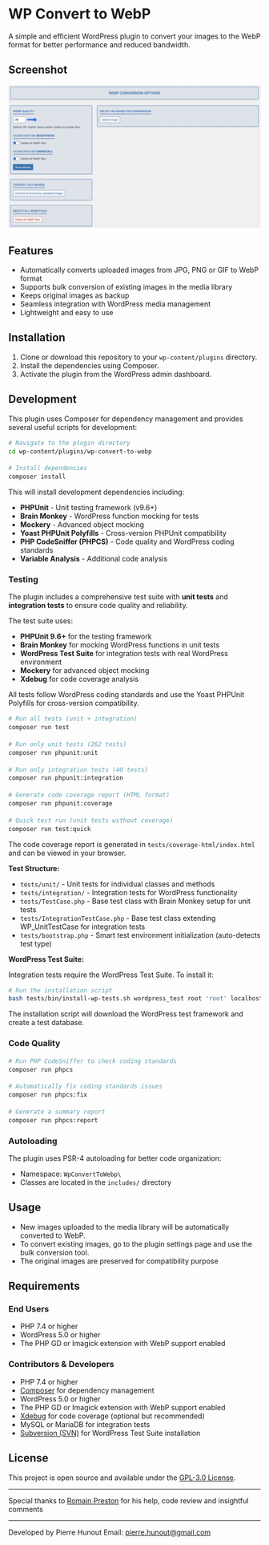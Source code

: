 # WP Convert to WebP

A simple and efficient WordPress plugin to convert your images to the WebP format for better performance and reduced bandwidth.

## Screenshot

![Plugin Screenshot](./assets/images/screenshot.png?raw=true "WP Convert to WebP Screenshot")

## Features

- Automatically converts uploaded images from JPG, PNG or GIF to WebP format
- Supports bulk conversion of existing images in the media library
- Keeps original images as backup
- Seamless integration with WordPress media management
- Lightweight and easy to use

## Installation

1. Clone or download this repository to your `wp-content/plugins` directory.
2. Install the dependencies using Composer.
3. Activate the plugin from the WordPress admin dashboard.

## Development

This plugin uses Composer for dependency management and provides several useful scripts for development:

```bash
# Navigate to the plugin directory
cd wp-content/plugins/wp-convert-to-webp

# Install dependencies
composer install
```

This will install development dependencies including:

- **PHPUnit** - Unit testing framework (v9.6+)
- **Brain Monkey** - WordPress function mocking for tests
- **Mockery** - Advanced object mocking
- **Yoast PHPUnit Polyfills** - Cross-version PHPUnit compatibility
- **PHP CodeSniffer (PHPCS)** - Code quality and WordPress coding standards
- **Variable Analysis** - Additional code analysis

### Testing

The plugin includes a comprehensive test suite with **unit tests** and **integration tests** to ensure code quality and reliability.

The test suite uses:

- **PHPUnit 9.6+** for the testing framework
- **Brain Monkey** for mocking WordPress functions in unit tests
- **WordPress Test Suite** for integration tests with real WordPress environment
- **Mockery** for advanced object mocking
- **Xdebug** for code coverage analysis

All tests follow WordPress coding standards and use the Yoast PHPUnit Polyfills for cross-version compatibility.

```bash
# Run all tests (unit + integration)
composer run test

# Run only unit tests (262 tests)
composer run phpunit:unit

# Run only integration tests (40 tests)
composer run phpunit:integration

# Generate code coverage report (HTML format)
composer run phpunit:coverage

# Quick test run (unit tests without coverage)
composer run test:quick
```

The code coverage report is generated in `tests/coverage-html/index.html` and can be viewed in your browser.

**Test Structure:**

- `tests/unit/` - Unit tests for individual classes and methods
- `tests/integration/` - Integration tests for WordPress functionality
- `tests/TestCase.php` - Base test class with Brain Monkey setup for unit tests
- `tests/IntegrationTestCase.php` - Base test class extending WP_UnitTestCase for integration tests
- `tests/bootstrap.php` - Smart test environment initialization (auto-detects test type)

**WordPress Test Suite:**

Integration tests require the WordPress Test Suite. To install it:

```bash
# Run the installation script
bash tests/bin/install-wp-tests.sh wordpress_test root 'root' localhost latest
```

The installation script will download the WordPress test framework and create a test database.

### Code Quality

```bash
# Run PHP CodeSniffer to check coding standards
composer run phpcs

# Automatically fix coding standards issues
composer run phpcs:fix

# Generate a summary report
composer run phpcs:report
```

### Autoloading

The plugin uses PSR-4 autoloading for better code organization:

- Namespace: `WpConvertToWebp\`
- Classes are located in the `includes/` directory

## Usage

- New images uploaded to the media library will be automatically converted to WebP.
- To convert existing images, go to the plugin settings page and use the bulk conversion tool.
- The original images are preserved for compatibility purpose

## Requirements

### End Users

- PHP 7.4 or higher
- WordPress 5.0 or higher
- The PHP GD or Imagick extension with WebP support enabled

### Contributors & Developers

- PHP 7.4 or higher
- [Composer](https://getcomposer.org/) for dependency management
- WordPress 5.0 or higher
- The PHP GD or Imagick extension with WebP support enabled
- [Xdebug](https://xdebug.org/) for code coverage (optional but recommended)
- MySQL or MariaDB for integration tests
- [Subversion (SVN)](https://subversion.apache.org/) for WordPress Test Suite installation

## License

This project is open source and available under the [GPL-3.0 License](./LICENSE.md).

---

Special thanks to [Romain Preston](https://github.com/romain-preston) for his help, code review and insightful comments

---

Developed by Pierre Hunout
Email: [pierre.hunout@gmail.com](mailto:pierre.hunout@gmail.com)
